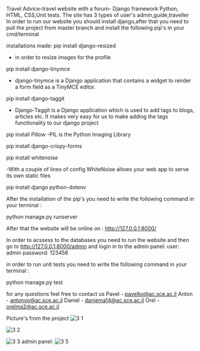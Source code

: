 Travel Advice-travel website with a forum- Django framework Python, HTML, CSS,Unit tests.
The site has 3 types of user's admin,guide,traveller
In order to run our website you should install django,after that you need to pull the project from master branch
and install the following pip's in your cmd/terminal

installations made:
pip install django-resized 
- in order to resize images for the profile 

pip install django-tinymce
- django-tinymce is a Django application that contains a widget to render a form field as a TinyMCE editor.

pip install django-taggit 
- Django-Taggit is a Django application which is used to add tags to blogs, articles etc. It makes very easy for us to make adding the tags functionality to our django project

pip install Pillow
-PIL is the Python Imaging Library 

pip install django-crispy-forms

pip install whitenoise

-With a couple of lines of config WhiteNoise allows your web app to serve its own static files

pip install django python-dotenv

After the installation of the pip's you need to write the following command in your terminal :

python manage.py runserver

After that the website will be online on : http://127.0.0.1:8000/

In order to acssess to the databases you need to run the website and then go to http://127.0.0.1:8000/admin
and login in to the admin panel:
user: admin
password: 123456

in order to run unit tests you need to write the following command in your terminal :

python manage.py test

for any questions feel free to contact us
Pavel - pavelko@ac.sce.ac.il
Anton - antonvo@ac.sce.ac.il
Daniel - daniema14@ac.sce.ac.il
Orel - orelma2@ac.sce.ac.il

Picture's from the project
![3 1](https://user-images.githubusercontent.com/93151766/177186653-88f4a266-02b2-4881-b4a8-14e8a7612fee.png)

![3 2](https://user-images.githubusercontent.com/93151766/177186667-05fae2b0-8227-4016-8a84-111e9e8634c2.png)

![3 3](https://user-images.githubusercontent.com/93151766/177186665-c150ea23-fc7d-44ae-9ce5-4c42b43e1e0e.png)
admin panel:
![3 5](https://user-images.githubusercontent.com/93151766/177187224-50aaaa78-d60e-4290-b3c7-2459a2bcc342.png)

